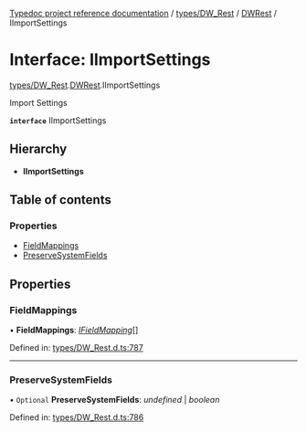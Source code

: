 [Typedoc project reference documentation](../README.md) / [types/DW_Rest](../modules/types_dw_rest.md) / [DWRest](../modules/types_dw_rest.dwrest.md) / IImportSettings

# Interface: IImportSettings

[types/DW_Rest](../modules/types_dw_rest.md).[DWRest](../modules/types_dw_rest.dwrest.md).IImportSettings

Import Settings

**`interface`** IImportSettings

## Hierarchy

* **IImportSettings**

## Table of contents

### Properties

- [FieldMappings](types_dw_rest.dwrest.iimportsettings.md#fieldmappings)
- [PreserveSystemFields](types_dw_rest.dwrest.iimportsettings.md#preservesystemfields)

## Properties

### FieldMappings

• **FieldMappings**: [*IFieldMapping*](types_dw_rest.dwrest.ifieldmapping.md)[]

Defined in: [types/DW_Rest.d.ts:787](https://github.com/DocuWare/REST-Sample-TS/blob/6f07cff/src/types/DW_Rest.d.ts#L787)

___

### PreserveSystemFields

• `Optional` **PreserveSystemFields**: *undefined* \| *boolean*

Defined in: [types/DW_Rest.d.ts:786](https://github.com/DocuWare/REST-Sample-TS/blob/6f07cff/src/types/DW_Rest.d.ts#L786)
